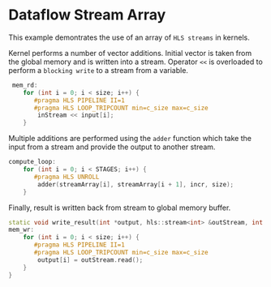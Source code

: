 Dataflow Stream Array
=======================

This example demontrates the use of an array of `HLS streams` in kernels.


 Kernel performs a number of vector additions. Initial vector is taken from the global memory and is written into a stream. Operator `<<` is 
 overloaded to perform a `blocking write` to a stream from a variable.
 
```c++
 mem_rd:
    for (int i = 0; i < size; i++) {
       #pragma HLS PIPELINE II=1
       #pragma HLS LOOP_TRIPCOUNT min=c_size max=c_size
        inStream << input[i];
    }
```

Multiple additions are performed using the `adder` function which take the input from a stream and provide the output to another stream.

```c++
compute_loop:
    for (int i = 0; i < STAGES; i++) {
       #pragma HLS UNROLL
        adder(streamArray[i], streamArray[i + 1], incr, size);
    }
```

Finally, result is written back from stream to global memory buffer.

```c++
static void write_result(int *output, hls::stream<int> &outStream, int size) {
mem_wr:
    for (int i = 0; i < size; i++) {
       #pragma HLS PIPELINE II=1
       #pragma HLS LOOP_TRIPCOUNT min=c_size max=c_size
        output[i] = outStream.read();
    }
}
```
